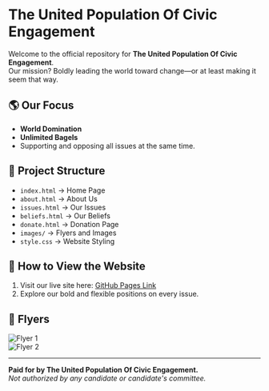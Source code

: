 # The United Population Of Civic Engagement

Welcome to the official repository for **The United Population Of Civic Engagement**.  
Our mission? Boldly leading the world toward change—or at least making it seem that way.

## 🌎 Our Focus
- **World Domination**  
- **Unlimited Bagels**  
- Supporting and opposing all issues at the same time.

## 📂 Project Structure
- `index.html` → Home Page  
- `about.html` → About Us  
- `issues.html` → Our Issues  
- `beliefs.html` → Our Beliefs  
- `donate.html` → Donation Page  
- `images/` → Flyers and Images  
- `style.css` → Website Styling

## 🚀 How to View the Website
1. Visit our live site here: [GitHub Pages Link](https://kritiane7.github.io/your-repo-name/)  
2. Explore our bold and flexible positions on every issue.

## 📸 Flyers
![Flyer 1](images/WHAT%20MAKES%20A%20SUPERPAC%20SUPER?.png)  
![Flyer 2](images/IS%20THERE%20AN%20ISSUE%20THAT%20YOU.png)

---

**Paid for by The United Population Of Civic Engagement.**  
*Not authorized by any candidate or candidate's committee.*
